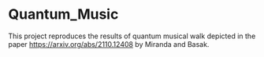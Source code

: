 # Quantum_Music
This project reproduces the results of quantum musical walk depicted in the paper https://arxiv.org/abs/2110.12408 by Miranda and Basak.

